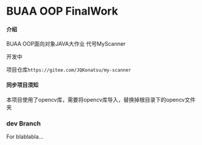 # BUAA OOP FinalWork

#### 介绍

BUAA OOP面向对象JAVA大作业
代号MyScanner

开发中

项目仓库`https://gitee.com/JQKonatsu/my-scanner`

#### 同步项目须知

本项目使用了opencv库，需要将opencv库导入，替换掉根目录下的opencv文件夹

### dev Branch

For blablabla...

